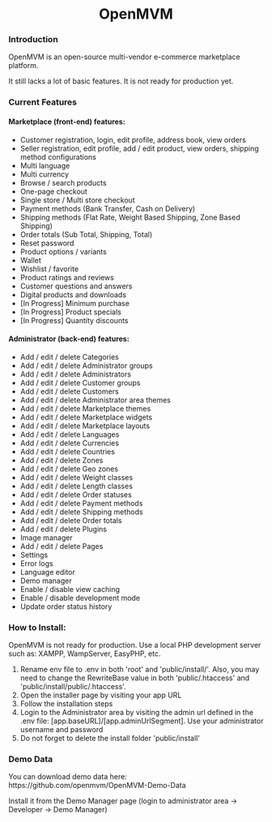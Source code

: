 <h1 align="center">OpenMVM</h1>

<h3>Introduction</h3>

<p>OpenMVM is an open-source multi-vendor e-commerce marketplace platform.</p>

<p>It still lacks a lot of basic features. It is not ready for production yet.</p>

<h3>Current Features</h3>

<h4>Marketplace (front-end) features:</h4>
<ul>
	<li>Customer registration, login, edit profile, address book, view orders</li>
	<li>Seller registration, edit profile, add / edit product, view orders, shipping method configurations</li>
	<li>Multi language</li>
	<li>Multi currency</li>
	<li>Browse / search products</li>
	<li>One-page checkout</li>
	<li>Single store / Multi store checkout</li>
	<li>Payment methods (Bank Transfer, Cash on Delivery)</li>
	<li>Shipping methods (Flat Rate, Weight Based Shipping, Zone Based Shipping)</li>
	<li>Order totals (Sub Total, Shipping, Total)</li>
	<li>Reset password</li>
	<li>Product options / variants</li>
	<li>Wallet</li>
	<li>Wishlist / favorite</li>
	<li>Product ratings and reviews</li>
	<li>Customer questions and answers</li>
	<li>Digital products and downloads</li>
	<li>[In Progress] Minimum purchase</li>
	<li>[In Progress] Product specials</li>
	<li>[In Progress] Quantity discounts</li>
</ul>

<h4>Administrator (back-end) features:</h4>
<ul>
	<li>Add / edit / delete Categories</li>
	<li>Add / edit / delete Administrator groups</li>
	<li>Add / edit / delete Administrators</li>
	<li>Add / edit / delete Customer groups</li>
	<li>Add / edit / delete Customers</li>
	<li>Add / edit / delete Administrator area themes</li>
	<li>Add / edit / delete Marketplace themes</li>
	<li>Add / edit / delete Marketplace widgets</li>
	<li>Add / edit / delete Marketplace layouts</li>
	<li>Add / edit / delete Languages</li>
	<li>Add / edit / delete Currencies</li>
	<li>Add / edit / delete Countries</li>
	<li>Add / edit / delete Zones</li>
	<li>Add / edit / delete Geo zones</li>
	<li>Add / edit / delete Weight classes</li>
	<li>Add / edit / delete Length classes</li>
	<li>Add / edit / delete Order statuses</li>
	<li>Add / edit / delete Payment methods</li>
	<li>Add / edit / delete Shipping methods</li>
	<li>Add / edit / delete Order totals</li>
	<li>Add / edit / delete Plugins</li>
	<li>Image manager</li>
	<li>Add / edit / delete Pages</li>
	<li>Settings</li>
	<li>Error logs</li>
	<li>Language editor</li>
	<li>Demo manager</li>
	<li>Enable / disable view caching</li>
	<li>Enable / disable development mode</li>
	<li>Update order status history</li>
</ul>

<h3>How to Install:</h3>

<p>OpenMVM is not ready for production. Use a local PHP development server such as: XAMPP, WampServer, EasyPHP, etc.</p>

<ol>
	<li>Rename env file to .env in both 'root' and 'public/install/'. Also, you may need to change the RewriteBase value in both 'public/.htaccess' and 'public/install/public/.htaccess'.</li>
	<li>Open the installer page by visiting your app URL</li>
	<li>Follow the installation steps</li>
	<li>Login to the Administrator area by visiting the admin url defined in the .env file: [app.baseURL]/[app.adminUrlSegment]. Use your administrator username and password</li>
	<li>Do not forget to delete the install folder 'public/install'</li>
</ol>

<h3>Demo Data</h3>

<p>You can download demo data here: https://github.com/openmvm/OpenMVM-Demo-Data</p>

<p>Install it from the Demo Manager page (login to administrator area -> Developer -> Demo Manager)</p>
